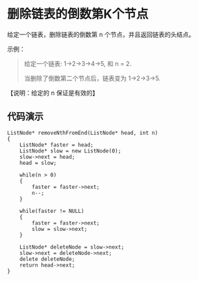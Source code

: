 # 删除链表的倒数第K个节点 #
给定一个链表，删除链表的倒数第 n 个节点，并且返回链表的头结点。

示例：

> 给定一个链表: 1->2->3->4->5, 和 n = 2.
> 
> 当删除了倒数第二个节点后，链表变为 1->2->3->5.

【说明：给定的 n 保证是有效的】
## 代码演示 ##
    ListNode* removeNthFromEnd(ListNode* head, int n) 
    {
        ListNode* faster = head;
        ListNode* slow = new ListNode(0);
        slow->next = head;
        head = slow;
        
        while(n > 0)
        {
            faster = faster->next;
            n--;
        }
        
        while(faster != NULL)
        {
            faster = faster->next;
            slow = slow->next;
        }
        
        ListNode* deleteNode = slow->next;
        slow->next = deleteNode->next;   
        delete deleteNode;
        return head->next;
    }
